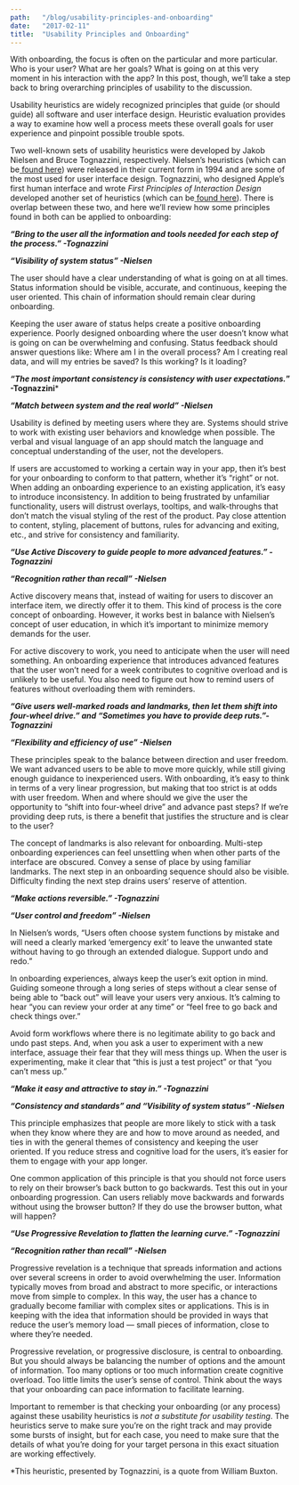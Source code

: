 ```yaml
---
path:	"/blog/usability-principles-and-onboarding"
date:	"2017-02-11"
title:	"Usability Principles and Onboarding"
---
```


With onboarding, the focus is often on the particular and more particular. Who is your user? What are her goals? What is going on at this very moment in his interaction with the app? In this post, though, we’ll take a step back to bring overarching principles of usability to the discussion.

Usability heuristics are widely recognized principles that guide (or should guide) all software and user interface design. Heuristic evaluation provides a way to examine how well a process meets these overall goals for user experience and pinpoint possible trouble spots.

Two well-known sets of usability heuristics were developed by Jakob Nielsen and Bruce Tognazzini, respectively. Nielsen’s heuristics (which can be[ found here](https://www.nngroup.com/articles/ten-usability-heuristics/)) were released in their current form in 1994 and are some of the most used for user interface design. Tognazzini, who designed Apple’s first human interface and wrote *First Principles of Interaction Design* developed another set of heuristics (which can be[ found here](http://asktog.com/atc/principles-of-interaction-design/)). There is overlap between these two, and here we’ll review how some principles found in both can be applied to onboarding:

***“Bring to the user all the information and tools needed for each step of the process.” -Tognazzini***

***“Visibility of system status” -Nielsen***

The user should have a clear understanding of what is going on at all times. Status information should be visible, accurate, and continuous, keeping the user oriented. This chain of information should remain clear during onboarding.

Keeping the user aware of status helps create a positive onboarding experience. Poorly designed onboarding where the user doesn’t know what is going on can be overwhelming and confusing. Status feedback should answer questions like: Where am I in the overall process? Am I creating real data, and will my entries be saved? Is this working? Is it loading?

***“The most important consistency is consistency with user expectations.*” -Tognazzini***

***“Match between system and the real world” -Nielsen***

Usability is defined by meeting users where they are. Systems should strive to work with existing user behaviors and knowledge when possible. The verbal and visual language of an app should match the language and conceptual understanding of the user, not the developers.

If users are accustomed to working a certain way in your app, then it’s best for your onboarding to conform to that pattern, whether it’s “right” or not. When adding an onboarding experience to an existing application, it’s easy to introduce inconsistency. In addition to being frustrated by unfamiliar functionality, users will distrust overlays, tooltips, and walk-throughs that don’t match the visual styling of the rest of the product. Pay close attention to content, styling, placement of buttons, rules for advancing and exiting, etc., and strive for consistency and familiarity.

***“Use Active Discovery to guide people to more advanced features.” -Tognazzini***

***“Recognition rather than recall” -Nielsen***

Active discovery means that, instead of waiting for users to discover an interface item, we directly offer it to them. This kind of process is the core concept of onboarding. However, it works best in balance with Nielsen’s concept of user education, in which it’s important to minimize memory demands for the user.

For active discovery to work, you need to anticipate when the user will need something. An onboarding experience that introduces advanced features that the user won’t need for a week contributes to cognitive overload and is unlikely to be useful. You also need to figure out how to remind users of features without overloading them with reminders.

***“Give users well-marked roads and landmarks, then let them shift into four-wheel drive.” and “Sometimes you have to provide deep ruts.”-Tognazzini***

***“Flexibility and efficiency of use” -Nielsen***

These principles speak to the balance between direction and user freedom. We want advanced users to be able to move more quickly, while still giving enough guidance to inexperienced users. With onboarding, it’s easy to think in terms of a very linear progression, but making that too strict is at odds with user freedom. When and where should we give the user the opportunity to “shift into four-wheel drive” and advance past steps? If we’re providing deep ruts, is there a benefit that justifies the structure and is clear to the user?

The concept of landmarks is also relevant for onboarding. Multi-step onboarding experiences can feel unsettling when when other parts of the interface are obscured. Convey a sense of place by using familiar landmarks. The next step in an onboarding sequence should also be visible. Difficulty finding the next step drains users’ reserve of attention.

***“Make actions reversible.” -Tognazzini***

***“User control and freedom” -Nielsen***

In Nielsen’s words, “Users often choose system functions by mistake and will need a clearly marked ‘emergency exit’ to leave the unwanted state without having to go through an extended dialogue. Support undo and redo.”

In onboarding experiences, always keep the user’s exit option in mind. Guiding someone through a long series of steps without a clear sense of being able to “back out” will leave your users very anxious. It’s calming to hear “you can review your order at any time” or “feel free to go back and check things over.”

Avoid form workflows where there is no legitimate ability to go back and undo past steps. And, when you ask a user to experiment with a new interface, assuage their fear that they will mess things up. When the user is experimenting, make it clear that “this is just a test project” or that “you can’t mess up.”

***“Make it easy and attractive to stay in.” -Tognazzini***

***“Consistency and standards” and “Visibility of system status” -Nielsen***

This principle emphasizes that people are more likely to stick with a task when they know where they are and how to move around as needed, and ties in with the general themes of consistency and keeping the user oriented. If you reduce stress and cognitive load for the users, it’s easier for them to engage with your app longer.

One common application of this principle is that you should not force users to rely on their browser’s back button to go backwards. Test this out in your onboarding progression. Can users reliably move backwards and forwards without using the browser button? If they do use the browser button, what will happen?

***“Use Progressive Revelation to flatten the learning curve.” -Tognazzini***

***“Recognition rather than recall” -Nielsen***

Progressive revelation is a technique that spreads information and actions over several screens in order to avoid overwhelming the user. Information typically moves from broad and abstract to more specific, or interactions move from simple to complex. In this way, the user has a chance to gradually become familiar with complex sites or applications. This is in keeping with the idea that information should be provided in ways that reduce the user’s memory load — small pieces of information, close to where they’re needed.

Progressive revelation, or progressive disclosure, is central to onboarding. But you should always be balancing the number of options and the amount of information. Too many options or too much information create cognitive overload. Too little limits the user’s sense of control. Think about the ways that your onboarding can pace information to facilitate learning.

Important to remember is that checking your onboarding (or any process) against these usability heuristics is *not a substitute for usability testing*. The heuristics serve to make sure you’re on the right track and may provide some bursts of insight, but for each case, you need to make sure that the details of what you’re doing for your target persona in this exact situation are working effectively.

*This heuristic, presented by Tognazzini, is a quote from William Buxton.

